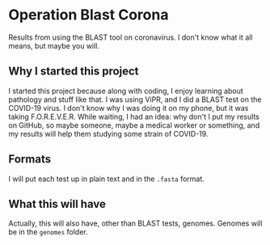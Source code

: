 # Operation Blast Corona
Results from using the BLAST tool on coronavirus. I don't know what it all means, but maybe you will.
## Why I started this project
I started this project because along with coding, I enjoy learning about pathology and stuff like that. I was using ViPR, and I did a BLAST test on the COVID-19 virus. I don't know why I was doing it on my phone, but it was taking F.O.R.E.V.E.R. While waiting, I had an idea: why don't I put my results on GitHub, so maybe someone, maybe a medical worker or something, and my results will help them studying some strain of COVID-19.
## Formats
I will put each test up in plain text and in the `.fasta` format.
## What this will have
Actually, this will also have, other than BLAST tests, genomes. Genomes will be in the `genomes` folder.
